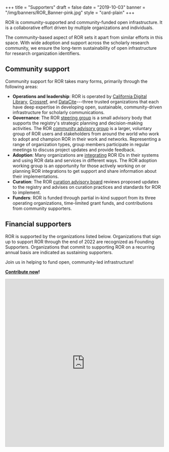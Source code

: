 +++
title = "Supporters"
draft = false
date = "2019-10-03"
banner = "/img/banners/ROR_Banner-pink.jpg"
style = "card-plain"
+++

ROR is community-supported and community-funded open infrastructure. It is a collaborative effort driven by multiple organizations and individuals.

The community-based aspect of ROR sets it apart from similar efforts in this space. With wide adoption and support across the scholarly research community, we ensure the long-term sustainability of open infrastructure for research organization identifiers.

## Community support

Community support for ROR takes many forms, primarily through the following areas:

-  **Operations and leadership**: ROR is operated by [California Digital Library](https://cdlib.org), [Crossref](https://crossref.org), and [DataCite](https://datacite.org)---three trusted organizations that each have deep expertise in developing open, sustainable, community-driven infrastructure for scholarly communications. 
-  **Governance**: The ROR [steering group](/governance/#steering-group) is a small advisory body that supports the registry's strategic planning and decision-making activities. The ROR [community advisory group](/community) is a larger, voluntary group of ROR users and stakeholders from around the world who work to adopt and champion ROR in their work and networks. Representing a range of organization types, group members participate in regular meetings to discuss project updates and provide feedback.
-  **Adoption**: Many organizations are [integrating](/integrations) ROR IDs in their systems and using ROR data and services in different ways. The ROR adoption working group is an opportunity for those actively working on or planning ROR integrations to get support and share information about their implementations.
-  **Curation**: The ROR [curation advisory board](/curation) reviews proposed updates to the registry and advises on curation practices and standards for ROR to implement.
-  **Funders**: ROR is funded through partial in-kind support from its three operating organizations, time-limited grant funds, and contributions from community supporters.

## Financial supporters
ROR is supported by the organizations listed below. Organizations that sign up to support ROR through the end of 2022 are recognized as Founding Supporters. Organizations that commit to supporting ROR on a recurring annual basis are indicated as sustaining supporters.

Join us in helping to fund open, community-led infrastructure! 

**[Contribute now](/sustain)!**

<iframe class="airtable-embed" src="https://airtable.com/embed/shrd7RFd5WEQHPVXL?backgroundColor=gray&viewControls=on" frameborder="0" onmousewheel="" width="100%" height="533" style="background: transparent; border: 1px solid #ccc;"></iframe>
